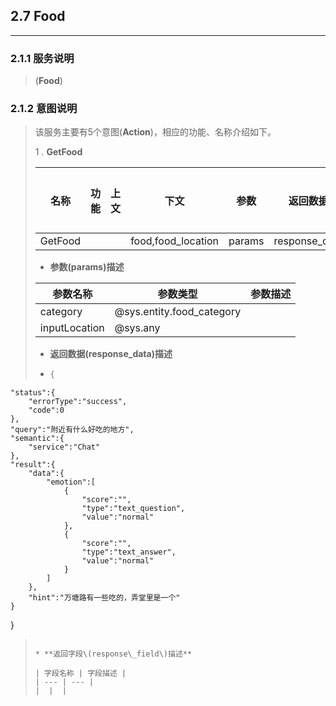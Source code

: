 ## 2.7 Food

---

### 2.1.1 服务说明

> \(**Food**\)

### 2.1.2 意图说明

> 该服务主要有5个意图\(**Action**\)，相应的功能、名称介绍如下。
>
>
> 1 . **GetFood**
>
>   | 名称 | 功能 | 上文 | 下文 | 参数 | 返回数据 | 返回字段 | 输入样例 |
>   | --- | --- | --- | --- | --- | --- | --- | --- |
>   | GetFood |   |   | food,food_location | params | response\_data | response\_field |   |
>
>
>  * **参数\(params\)描述**
>
>   | 参数名称 | 参数类型 | 参数描述 |
>   | --- | --- | --- |
>   | category | @sys.entity.food_category |   |
>   | inputLocation | @sys.any |   |
>
>  * **返回数据\(response\_data\)描述**
>
>  * ```go
>    {
    "status":{
        "errorType":"success",
        "code":0
    },
    "query":"附近有什么好吃的地方",
    "semantic":{
        "service":"Chat"
    },
    "result":{
        "data":{
            "emotion":[
                {
                    "score":"",
                    "type":"text_question",
                    "value":"normal"
                },
                {
                    "score":"",
                    "type":"text_answer",
                    "value":"normal"
                }
            ]
        },
        "hint":"万塘路有一些吃的，弄堂里是一个"
    }
}
>
>    ```
>
>  * **返回字段\(response\_field\)描述**
>
>   | 字段名称 | 字段描述 |
>   | --- | --- |
>   |  |  |
>
